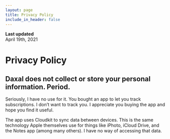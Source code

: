 ```yaml
---
layout: page
title: Privacy Policy
include_in_header: false
---
```


**Last updated**  
April 19th, 2021

# Privacy Policy
## Daxal does not collect or store your personal information. Period.

Seriously, I have no use for it. You bought an app to let you track subscriptions. I don’t want to track you. I appreciate you buying the app and hope you find it useful.


The app uses Cloudkit to sync data between devices. This is the same technology Apple themselves use for things like iPhoto, iCloud Drive, and the Notes app (among many others). I have no way of accessing that data. 
